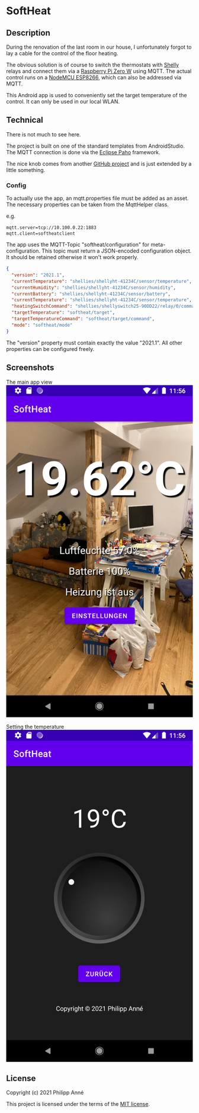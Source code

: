 # SoftHeat

## Description

During the renovation of the last room in our house, I unfortunately forgot to lay a cable for the control of the floor heating.

The obvious solution is of course to switch the thermostats with [Shelly](https://shelly.cloud) relays and connect them via a [Raspberry Pi Zero W](https://www.raspberrypi.org/products/raspberry-pi-zero-w/) using MQTT.
The actual control runs on a [NodeMCU ESP8266](https://de.wikipedia.org/wiki/NodeMCU), which can also be addressed via MQTT.

This Android app is used to conveniently set the target temperature of the control. It can only be used in our local WLAN.

## Technical

There is not much to see here.

The project is built on one of the standard templates from AndroidStudio.
The MQTT connection is done via the [Eclipse Paho](https://github.com/eclipse/paho.mqtt.android) framework.

The nice knob comes from another [GitHub project](https://github.com/o4oren/kotlin-rotary-knob) and is just extended by a little something.

### Config

To actually use the app, an mqtt.properties file must be added as an asset. The necessary properties can be taken from the MqttHelper class.

e.g.

```.properties
mqtt.server=tcp://10.100.0.22:1883
mqtt.client=softheatclient
```

The app uses the MQTT-Topic "softheat/configuration" for meta-configuration. This topic must return a JSON-encoded configuration object. It should be retained otherwise it won't work properly.

```json
{
  "version": "2021.1",
  "currentTemperature": "shellies/shellyht-41234C/sensor/temperature",
  "currentHumidity": "shellies/shellyht-41234C/sensor/humidity",
  "currentBattery": "shellies/shellyht-41234C/sensor/battery",
  "currentTemperature": "shellies/shellyht-41234C/sensor/temperature",
  "heatingSwitchCommand": "shellies/shellyswitch25-90DD22/relay/0/command",
  "targetTemperature": "softheat/target",
  "targetTemperatureCommand": "softheat/target/command",
  "mode": "softheat/mode"
}
```

The "version" property must contain exactly the value "2021.1". All other properties can be configured freely.

## Screenshots

The main app view
![Main page](./doc/images/Screenshot_1609757785.png?raw=true "the main app view")

Setting the temperature
![Settings](./doc/images/Screenshot_1609757790.png "setting the target temperature")

## License

Copyright (c) 2021 Philipp Anné

This project is licensed under the terms of the [MIT license](./LICENSE).
